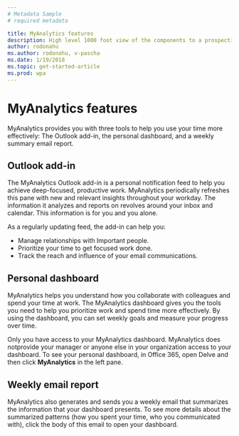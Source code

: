 ```yaml
---
# Metadata Sample
# required metadata

title: MyAnalytics features
description: High level 1000 foot view of the components to a prospective buyer content re-use from the Use section. Be at this level -- There's Add-in, there's Dashboard, there's weekly email report. Then, link to deeper content.
author: rodonahu
ms.author: rodonahu, v-pascha
ms.date: 1/19/2018
ms.topic: get-started-article
ms.prod: wpa
---
```


# MyAnalytics features

MyAnalytics provides you with three tools to help you use your time more effectively: The Outlook add-in, the personal dashboard, and a weekly summary email report. 

## Outlook add-in

The MyAnalytics Outlook add-in is a personal notification feed to help you achieve deep-focused, productive work. MyAnalytics periodically refreshes this pane with new and relevant insights throughout your workday. The information it analyzes and reports on revolves around your inbox and calendar. This information is for you and you alone. 

As a regularly updating feed, the add-in can help you:
* Manage relationships with Important people.
* Prioritize your time to get focused work done.
* Track the reach and influence of your email communications.

## Personal dashboard

MyAnalytics helps you understand how you collaborate with colleagues and spend your time at work. The MyAnalytics dashboard gives you the tools you need to help you prioritize work and spend time more effectively. By using the dashboard, you can set weekly goals and measure your progress over time.

Only you have access to your MyAnalytics dashboard. MyAnalytics does notprovide your manager or anyone else in your organization access to your dashboard. To see your personal dashboard, in Office 365, open Delve and then click **MyAnalytics** in the left pane.

## Weekly email report 

MyAnalytics also generates and sends you a weekly email that summarizes the information that your dashboard presents. To see more details about the summarized patterns (how you spent your time, who you communicated with), click the body of this email to open your dashboard.
